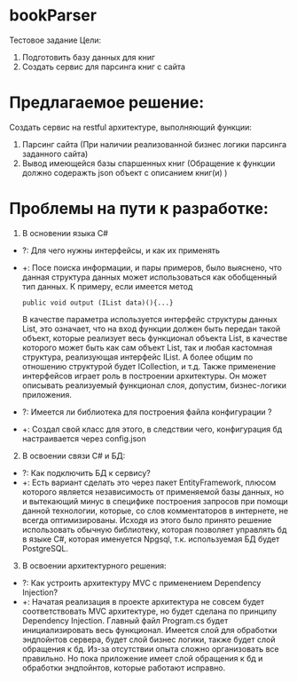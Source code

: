 # bookParser
Тестовое задание
Цели:
  1. Подготовить базу данных для книг
  2. Создать сервис для парсинга книг с сайта

 # Предлагаемое решение:
Создать сервис на restful архитектуре, выполняющий функции:
  1. Парсинг сайта (При наличии реализованной бизнес логики парсинга заданного сайта)
  2. Вывод имеющейся базы спаршенных книг (Обращение к функции должно содеражть json объект с описанием книг(и) )

# Проблемы на пути к разработке:
1. В основении языка C#
  * ?: Для чего нужны интерфейсы, и как их применять
  * +: Посе поиска информации, и пары примеров, было выяснено, что данная структура данных может
    использоваться как обобщенный тип данных. К примеру, если имеется метод
    ```
    public void output (IList data)(){...}
    ```
    В качестве параметра используется интерфейс структуры данных List, это означает, что на вход
    функции должен быть передан такой объект, которые реализует весь функционал объекта List,
    в качестве которого может быть как сам объект List, так и любая кастомная структура, реализующая
    интерфейс IList. А более общим по отношению структурой будет ICollection, и т.д.
    Также применение интерфейсов играет роль в построении архитектуры. Он может описывать реализуемый 
    функционал слоя, допустим, бизнес-логики приложения.
    
  * ?: Имеется ли библиотека для построения файла конфигурации ?
  * +: Создал свой класс для этого, в следствии чего, конфигурация бд настраивается через config.json
  
2. В освоении связи С# и БД:
  * ?: Как подключить БД к сервису?
  * +: Есть вариант сделать это через пакет EntityFramework, плюсом которого является независимость
       от применяемой базы данных, но и вытекающий минус в специфике построения запросов при помощи
       данной технологии, которые, со слов комментаторов в интернете, не всегда оптимизированы.
       Исходя из этого было принято решение использовать обычную библиотеку, которая позволяет 
       управлять бд в языке C#, которая именуется Npgsql, т.к. используемая БД будет PostgreSQL.
3. В освоении архитектурного решения:
  * ?: Как устроить архитектуру MVC с применением Dependency Injection?
  * +: Начатая реализация в проекте архитектура не совсем будет соответствовать MVC архитектуре, но
       будет сделана по принципу Dependency Injection. Главный файл Program.cs будет инициализировать весь
       функционал. Имеется слой для обработки эндпойнтов сервера, будет слой бизнес логики, также будет 
       слой обращения к бд. Из-за отсутствии опыта сложно организовать все правильно. Но пока приложение
       имеет слой обращения к бд и обработки эндпойнтов, которые работают исправно.
